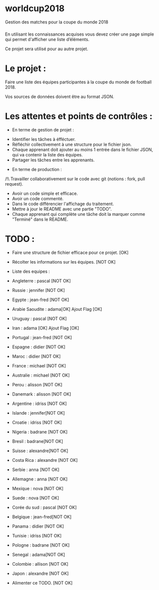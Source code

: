 # worldcup2018
Gestion des matches pour la coupe du monde 2018

###
En utilisant les connaissances acquises vous devez créer une page simple qui permet d'afficher une liste d’éléments.

Ce projet sera utilisé pour au autre projet.

# Le projet :

Faire une liste des équipes participantes à la coupe du monde de football 2018.

Vos sources de données doivent être au format JSON.

#
# Les attentes et points de contrôles :

- En terme de gestion de projet :

* Identifier les tâches à éfféctuer.
* Réfléchir collectivement à une structure pour le fichier json.
* Chaque apprenant doit ajouter au moins 1 entrée dans le fichier JSON, qui va contenir la liste des équipes.
* Partager les tâches entre les apprenants.

- En terme de production :

/!\ Travailler collaborativement sur le code avec git (notions : fork, pull request).
* Avoir un code simple et efficace.
* Avoir un code commenté.
* Dans le code différencier l'affichage du traitement.
* Mettre à jour le README avec une partie "TODO".
* Chaque apprenant qui complète une tâche doit la marquer comme "Terminé" dans le README.

###
# TODO : 
* Faire une structure de fichier efficace pour ce projet. [OK]
* Récolter les informations sur les équipes. [NOT OK]
* Liste des equipes : 
* Angleterre : pascal [NOT OK]
* Russie : jennifer [NOT OK]
* Egypte : jean-fred [NOT OK]
* Arabie Saoudite : adama[OK] Ajout Flag [OK]
* Uruguay : pascal [NOT OK]
* Iran : adama [OK] Ajout Flag [OK]
* Portugal : jean-fred [NOT OK]
* Espagne : didier [NOT OK]
* Maroc : didier [NOT OK]
* France : michael [NOT OK]
* Australie : michael [NOT OK]
* Perou : alisson [NOT OK]
* Danemark : alisson [NOT OK]
* Argentine : idriss [NOT OK]
* Islande : jennifer[NOT OK]
* Croatie : idriss [NOT OK]
* Nigeria : badrane [NOT OK]
* Bresil : badrane[NOT OK]
* Suisse : alexandre[NOT OK]
* Costa Rica : alexandre [NOT OK]
* Serbie : anna [NOT OK]
* Allemagne : anna [NOT OK]
* Mexique : nova [NOT OK]
* Suede : nova [NOT OK]
* Corée du sud : pascal [NOT OK]
* Belgique : jean-fred[NOT OK]
* Panama : didier [NOT OK]
* Tunisie : idriss [NOT OK]
* Pologne : badrane [NOT OK]
* Senegal : adama[NOT OK]
* Colombie : allison [NOT OK]
* Japon : alexandre [NOT OK]

* Alimenter ce TODO. [NOT OK]
